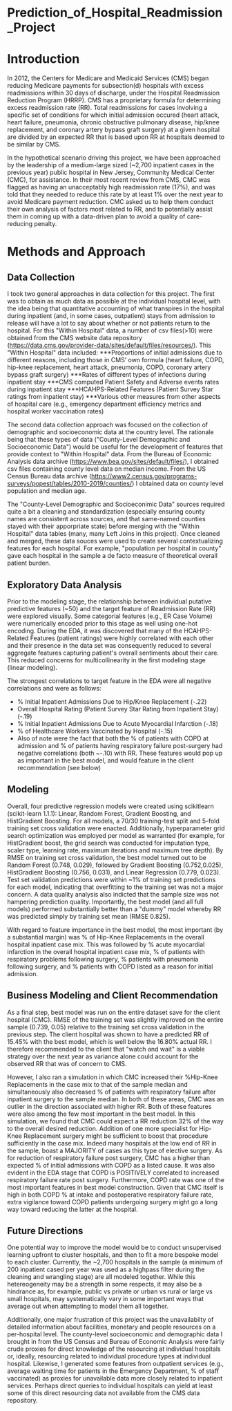 # Prediction_of_Hospital_Readmission_Project
# Introduction 
In 2012, the Centers for Medicare and Medicaid Services (CMS) began reducing Medicare payments for subsection(d) hospitals with excess readmissions within 30 days of discharge, under the Hospital Readmission Reduction Program (HRRP). CMS has a proprietary formula for determining excess readmission rate (RR). Total readmissions for cases involving a specific set of conditions for which initial admission occured (heart attack, heart failure, pneumonia, chronic obstructive pulmonary disease, hip/knee replacement, and coronary artery bypass graft surgery) at a given hospital are divided by an expected RR that is based upon RR at hospitals deemed to be similar by CMS.

In the hypothetical scenario driving this project, we have been approached by the leadership of a medium-large sized (~2,700 inpatient cases in the previous year) public hospital in New Jersey, Community Medical Center (CMC), for assistance. In their most recent review from CMS, CMC was flagged as having an unacceptably high readmission rate (17%), and was told that they needed to reduce this rate by at least 1% over the next year to avoid Medicare payment reduction. CMC asked us to help them conduct their own analysis of factors most related to RR, and to potentially assist them in coming up with a data-driven plan to avoid a quality of care-reducing penalty.

# Methods and Approach
## Data Collection
I took two general approaches in data collection for this project. The first was to obtain as much data as possible at the individual hospital level, with the idea being that quantitative accounting of what transpires in the hospital during inpatient (and, in some cases, outpatient) stays from admission to release will have a lot to say about whether or not patients return to the hospital. For this "Within Hospital" data, a number of csv files(>10) were obtained from the CMS website data repository (https://data.cms.gov/provider-data/sites/default/files/resources/). This "Within Hospital" data included:
***Proportions of initial admissions due to different reasons, including those in CMS’ own formula (heart failure, COPD, hip-knee replacement, heart attack, pneumonia, COPD, coronary artery bypass graft surgery)
***Rates of different types of infections during inpatient stay
***CMS computed Patient Safety and Adverse events rates during inpatient stay
***HCAHPS-Related Features (Patient Survey Star ratings from inpatient stay)
***Various other measures from other aspects of hospital care (e.g., emergency department efficiency metrics and hospital worker vaccination rates)

The second data collection approach was focused on the collection of demographic and socioeconomic data at the country level. The rationale being that these types of data ("County-Level Demographic and Socioeconomic Data") would be useful for the development of features that provide context to "Within Hospital" data. From the Bureau of Economic Analysis data archive (https://www.bea.gov/sites/default/files/), I obtained csv files containing county level data on median income. From the US Census Bureau data archive (https://www2.census.gov/programs-surveys/popest/tables/2010-2019/counties/) I obtained data on county level population and median age. 

The "County-Level Demographic and Socioeconimic Data" sources required quite a bit a cleaning and standardization (especially ensuring county names are consistent across sources, and that same-named counties stayed with their apporpriate state) before merging with the "Within Hospital" data tables (many, many Left Joins in this project). Once cleaned and merged, these data souces were used to create several contextualizing features for each hospital. For example, "population per hospital in county" gave each hospital in the sample a de facto measure of theoretical overall patient burden. 

## Exploratory Data Analysis
Prior to the modeling stage, the relationship between individual putative predictive features (~50) and the target feature of Readmission Rate (RR) were explored visually. Some categorial features (e.g., ER Case Volume) were numerically encoded prior to this stage as well using one-hot encoding. During the EDA, it was discovered that many of the HCAHPS-Related Features (patient ratings) were highly correlated with each other and their presence in the data set was consequently reduced to several aggregate features capturing patient's overall sentiments about their care. This reduced concerns for multicollinearity in the first modeling stage (linear modeling). 

The strongest correlations to target feature in the EDA were all negative correlations and were as follows:
* % Initial Inpatient Admissions Due to Hip/Knee Replacement (-.22)
* Overall Hospital Rating (Patient Survey Star Rating from Inpatient Stay) (-.19)
* % Initial Inpatient Admissions Due to Acute Myocardial Infarction (-.18)
* % of Healthcare Workers Vaccinated by Hospital (-.15)
* Also of note were the fact that both the % of patients with COPD at admission and % of patients having respiratory failure post-surgery had negative correlations (both ~-.10) with RR. These features would pop up as important in the best model, and would feature in the client recommendation (see below) 

## Modeling
Overall, four predictive regression models were created using scikitlearn (scikit-learn 1.1.1): Linear, Random Forest, Gradient Boosting, and HistGradient Boosting. For all models, a 70/30 training-test split and 5-fold training set cross validation were enacted. Additionally, hyperparameter grid search optimization was employed per model as warranted (for example, for HistGradient boost, the grid search was conducted for imputation type, scaler type, learning rate, maximum iterations and maximum tree depth). By RMSE on training set cross validation, the best model turned out to be Random Forest (0.748, 0.029), followed by Gradient Boosting (0.752,0.025), HistGradient Boosting (0.756, 0.031), and Linear Regression (0.779, 0.023). Test set validation predictions were within ~1% of training set predictions for each model, indicating that overfitting to the training set was not a major concern. A data quality analysis also indicted that the sample size was not hampering prediction quality. Importantly, the best model (and all full models) performed substantially better than a "dummy" model whereby RR was predicted simply by training set mean (RMSE 0.825). 

With regard to feature importance in the best model, the most important (by a substantial margin) was % of Hip-Knee Replacements in the overall hospital inpatient case mix. This was followed by % acute myocardial infarction in the overall hospital inpatient case mix, % of patients with respiratory problems following surgery, % patients with pneumonia following surgery, and % patients with COPD listed as a reason for initial admission.

## Business Modeling and Client Recommendation
As a final step, best model was run on the entire dataset save for the client hospital (CMC). RMSE of the training set was slightly improved on the entire sample (0.739, 0.05) relative to the training set cross validation in the previous step. The client hospital was shown to have a predicted RR of 15.45% with the best model, which is well below the 16.80% actual RR. I therefore recommended to the client that "watch and wait" is a viable strategy over the next year as variance alone could account for the observed RR that was of concern to CMS. 

However, I also ran a simulation in which CMC increased their %Hip-Knee Replacements in the case mix to that of the sample median and simultaneously also decreased % of patients with respiratory failure after inpatient surgery to the sample median. In both of these areas, CMC was an outlier in the direction associated with higher RR. Both of these features were also among the few most important in the best model. In this simulation, we found that CMC could expect a RR reduction 32% of the way to the overall desired reduction. Addition of one more specialist for Hip-Knee Replacement surgery might be sufficient to boost that procedure sufficiently in the case mix. Indeed many hospitals at the low end of RR in the sample, boast a MAJORITY of cases as this type of elective surgery. As for reduction of respiratory failure post surgery, CMC has a higher than expected % of initial admissions with COPD as a listed cause. It was also evident in the EDA stage that COPD is POSITIVELY correlated to increased respiratory failure rate post surgery. Furthermore, COPD rate was one of the most important features in best model construction. Given that CMC itself is high in both COPD % at intake and postoperative respiratory failure rate, extra vigilance toward COPD patients undergoing surgery might go a long way toward reducing the latter at the hospital. 

## Future Directions
One potential way to improve the model would be to conduct unsupervised learning upfront to cluster hospitals, and then to fit a more bespoke model to each cluster. Currently, the ~2,700 hospitals in the sample (a minimum of 200 inpatient cased per year was used as a highpass filter during the cleaning and wrangling stage) are all modeled together. While this hetereogeneity may be a strength in some respects, it may also be a hindrance as, for example, public vs private or urban vs rural or large vs small hospitals, may systematically vary in some important ways that average out when attempting to model them all together.

Additionally, one major frustration of this project was the unavailabilty of detailed information about facilities, monetary and people resources on a per-hospital level. The county-level socioeconomic and demographic data I brought in from the US Census and Bureau of Economic Analysis were fairly crude proxies for direct knowledge of the resourcing at individual hospitals or, ideally, resourcing related to individual procedure types at individual hospital. Likewise, I generated some features from outpatient services (e.g., average waiting time for patients in the Emergency Department, % of staff vaccinated) as proxies for unavailable data more closely related to inpatient services. Perhaps direct queries to individual hospitals can yield at least some of this direct resourcing data not available from the CMS data repository. 
 


     




